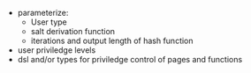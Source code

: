 * parameterize:
  * User type
  * salt derivation function
  * iterations and output length of hash function
* user priviledge levels
* dsl and/or types for priviledge control of pages and functions
